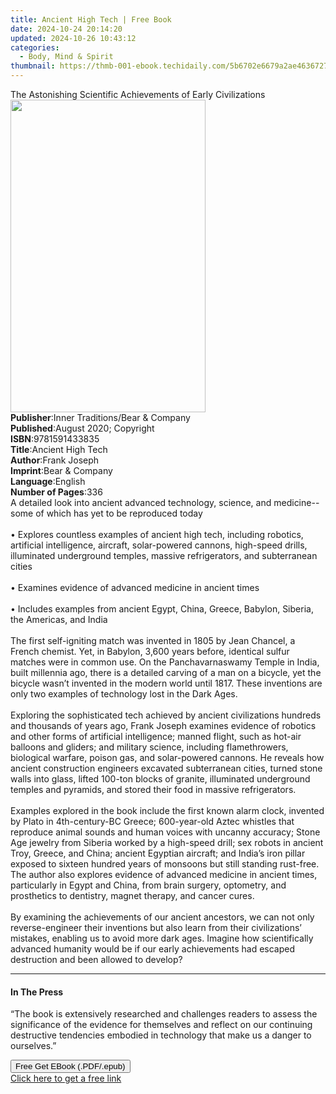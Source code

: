 ```yaml
---
title: Ancient High Tech | Free Book
date: 2024-10-24 20:14:20
updated: 2024-10-26 10:43:12
categories:
  - Body, Mind & Spirit
thumbnail: https://thmb-001-ebook.techidaily.com/5b6702e6679a2ae4636727b8718879b945d28a4d395259be7e158897ef7a3aa4.jpg
---
```

<main id="book-container">
  <div class="flex flex-col">
    <div class="book-brief flex-1 py-6 px-4 sm:p-6 md:py-10 md:px-8">
      <!-- brief-->
      <div class="book-brief-main">
        The Astonishing Scientific Achievements of Early Civilizations
      </div>
    </div>
    <div
      class="book-meta-info flex-1 grid gap-4 col-start-1 col-end-3 row-start-1 sm:mb-6 sm:grid-cols-4 lg:gap-6 lg:col-start-2 lg:row-end-6 lg:row-span-6 lg:mb-0"
    >
      <div
        class="book-meta-info-left place-content-center mt-4 p-4 text-sm leading-6 col-start-2 col-span-2 dark:text-slate-400"
      >
        <img
          class="w-full h-500 object-cover rounded-lg sm:h-255 sm:col-span-2 lg:col-span-full"
          src="https://img-001-ebook.techidaily.com/6bc10238dffb10f964d4df2e381c9ccfbfd8ff264258369bf7439d5677351ef0.jpg"
          alt=""
          width="312"
          height="500"
        />
      </div>
      <div
        class="book-meta-info-right mt-2 col-start-1 row-start-2 col-span-3 self-center"
      >
        <!-- meta data  -->
        <div class="flex flex-col px-4 md:px-8">
          <div class="flex-1">
            <strong>Publisher</strong>:<span class="px-2"
              >Inner Traditions/Bear &amp; Company</span
            >
          </div>
          <div class="flex-1">
            <strong>Published</strong>:<span class="px-2"
              >August 2020; Copyright</span
            >
          </div>
          <div class="flex-1">
            <strong>ISBN</strong>:<span class="px-2">9781591433835</span>
          </div>
          <div class="flex-1">
            <strong>Title</strong>:<span class="px-2">Ancient High Tech</span>
          </div>
          <div class="flex-1">
            <strong>Author</strong>:<span class="px-2">Frank Joseph</span>
          </div>
          <div class="flex-1">
            <strong>Imprint</strong>:<span class="px-2"
              >Bear &amp; Company</span
            >
          </div>
          <div class="flex-1">
            <strong>Language</strong>:<span class="px-2">English</span>
          </div>
          <div class="flex-1">
            <strong>Number of Pages</strong>:<span class="px-2">336</span>
          </div>
        </div>
      </div>
    </div>
    <div class="book-description flex-1 py-6 px-4 sm:p-6 md:py-10 md:px-8">
      <div class="book-description-main">
        <div accordion-content="" id="description">
          A detailed look into ancient advanced technology, science, and
          medicine--some of which has yet to be reproduced today <br /><br />•
          Explores countless examples of ancient high tech, including robotics,
          artificial intelligence, aircraft, solar-powered cannons, high-speed
          drills, illuminated underground temples, massive refrigerators, and
          subterranean cities <br /><br />• Examines evidence of advanced
          medicine in ancient times <br /><br />• Includes examples from ancient
          Egypt, China, Greece, Babylon, Siberia, the Americas, and India
          <br /><br />The first self-igniting match was invented in 1805 by Jean
          Chancel, a French chemist. Yet, in Babylon, 3,600 years before,
          identical sulfur matches were in common use. On the Panchavarnaswamy
          Temple in India, built millennia ago, there is a detailed carving of a
          man on a bicycle, yet the bicycle wasn’t invented in the modern world
          until 1817. These inventions are only two examples of technology lost
          in the Dark Ages. <br /><br />Exploring the sophisticated tech
          achieved by ancient civilizations hundreds and thousands of years ago,
          Frank Joseph examines evidence of robotics and other forms of
          artificial intelligence; manned flight, such as hot-air balloons and
          gliders; and military science, including flamethrowers, biological
          warfare, poison gas, and solar-powered cannons. He reveals how ancient
          construction engineers excavated subterranean cities, turned stone
          walls into glass, lifted 100-ton blocks of granite, illuminated
          underground temples and pyramids, and stored their food in massive
          refrigerators. <br /><br />Examples explored in the book include the
          first known alarm clock, invented by Plato in 4th-century-BC Greece;
          600-year-old Aztec whistles that reproduce animal sounds and human
          voices with uncanny accuracy; Stone Age jewelry from Siberia worked by
          a high-speed drill; sex robots in ancient Troy, Greece, and China;
          ancient Egyptian aircraft; and India’s iron pillar exposed to sixteen
          hundred years of monsoons but still standing rust-free. The author
          also explores evidence of advanced medicine in ancient times,
          particularly in Egypt and China, from brain surgery, optometry, and
          prosthetics to dentistry, magnet therapy, and cancer cures.<br /><br />By
          examining the achievements of our ancient ancestors, we can not only
          reverse-engineer their inventions but also learn from their
          civilizations’ mistakes, enabling us to avoid more dark ages. Imagine
          how scientifically advanced humanity would be if our early
          achievements had escaped destruction and been allowed to develop?
        </div>
        <div class="accordion-fader"></div>
      </div>
    </div>
    <div class="book-excerpts flex-1 py-6 px-4 sm:p-6 md:py-10 md:px-8">
      <!-- excerpts-->
      <div class="book-excerpts-main">
        <hr />
        <h4 class="placeholder placeholder-heading">
          <span>In The Press</span>
        </h4>
        <p>
          “The book is extensively researched and challenges readers to assess
          the significance of the evidence for themselves and reflect on our
          continuing destructive tendencies embodied in technology that make us
          a danger to ourselves.”
        </p>
      </div>
    </div>
    <div
      class="book-about-author flex-1 py-6 px-4 sm:p-6 md:py-10 md:px-8"
    ></div>
    <div class="book-free-get flex-1 py-6 px-4 sm:p-6 md:py-10 md:px-8">
      <button
        id="btn-free-get"
        class="bg-blue-500 hover:bg-blue-700 text-white font-bold py-2 px-4 rounded"
      >
        Free Get EBook (.PDF/.epub)
      </button>
      <div id="countdown-display" class="px-2 text-lg mt-2"></div>
      <a
        id="free-link"
        class="hidden bg-blue-500 hover:bg-blue-700 text-white font-bold py-2 px-4 rounded"
        href="https://www.ebooks.com/en-us/book/209961595/ancient-high-tech/frank-joseph/"
        target="_blank"
        >Click here to get a free link</a
      >
    </div>
    <script>
      let countdownTime = 0;
      let countdownInterval = null;
      document
        .getElementById('btn-free-get')
        .addEventListener('click', startCountdown);
      function startCountdown() {
        countdownTime = new Date().getTime() + 60000 * 3;
        countdownInterval = setInterval(updateCountdown, 1000);
        document.getElementById('btn-free-get').disabled = true;
        document
          .getElementById('btn-free-get')
          .classList.add('bg-gray-500', 'cursor-not-allowed');
      }
      function updateCountdown() {
        let currentTime = new Date().getTime();
        let timeLeft = countdownTime - currentTime;
        let secondsLeft = Math.floor(timeLeft / 1000);
        document.getElementById('countdown-display').innerHTML =
          `Remaining time: ${secondsLeft} seconds.`;
        if (secondsLeft <= 0) {
          clearInterval(countdownInterval);
          document.getElementById('btn-free-get').classList.add('hidden');
          document.getElementById('free-link').classList.remove('hidden');
          document.getElementById('countdown-display').innerHTML = '';
        }
      }
    </script>
  </div>
</main>
